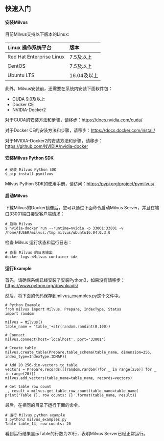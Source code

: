 ## 快速入门



#### 安装Milvus 

目前Milvus支持以下版本的Linux: 

| Linux 操作系统平台       | 版本        |
| :----------------------- | :---------- |
| Red Hat Enterprise Linux | 7.5及以上   |
| CentOS                   | 7.5及以上   |
| Ubuntu LTS               | 16.04及以上 |

此外，Milvus安装前，还需要在系统内安装下面软件包：

- CUDA 9.0及以上
- Docker CE
- NVIDIA-Docker2

对于CUDA的安装方法和步骤，请移步：https://docs.nvidia.com/cuda/

对于Docker CE的安装方法和步骤，请移步：https://docs.docker.com/install/

对于NVIDIA-Docker2的安装方法和步骤，请移步：https://github.com/NVIDIA/nvidia-docker



#### 安装Milvus Python SDK

```
# 安装 Milvus Python SDK
$ pip install pymilvus
```

Milvus Python SDK的使用手册，请访问：https://pypi.org/project/pymilvus/



#### 启动Milvus

下载Milvus的Docker镜像后，您可以通过下面命令启动Milvus Server，并且在端口33001端口接受客户端请求：

```
# 启动 Milvus
$ nvidia-docker run --runtime=nvidia -p 33001:33001 -v /home/$USER/milvus:/tmp milvus/ubuntu16.04:0.3.0
```

检查 Milvus 运行状态和运行日志：

```
# 查看 Milvus 的日志输出
docker logs <Milvus container id>
```



#### 运行Example

首先，请确保系统已经安装了安装Python3，如果没有请移步：https://www.python.org/downloads/

然后，将下面的代码保存到milvus_examples.py这个文件中。

```
# Python Example
from milvus import Milvus, Prepare, IndexType, Status
import random

milvus = Milvus()
table_name = 'table_'+str(random.randint(0,100))

# Connect
milvus.connect(host='localhost', port='33001')

# Create table
milvus.create_table(Prepare.table_schema(table_name, dimension=256, index_type=IndexType.IDMAP))

# Add 20 256-dim-vectors to table
vectors = Prepare.records([[random.random()for _ in range(256)] for _ in range(20)])
milvus.add_vectors(table_name=table_name, records=vectors)

# Get table row count
_, result = milvus.get_table_row_count(table_name=table_name)
print('Table {}, row counts: {}'.format(table_name, result))
```

最后，在相同的目录下运行下面的命令。

```
# 运行 Milvus python example
$ python3 milvus_examples.py
Table table_14, row counts: 20
```

看到运行结果显示Table的行数为20行，表明Milvus Server已经正常运行。



#### 